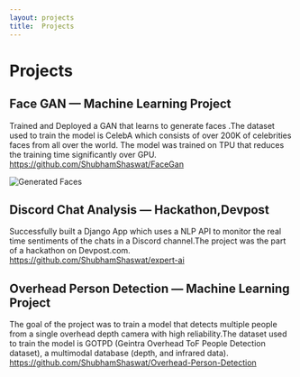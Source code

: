 ```yaml
---
layout: projects
title:  Projects
---
```


# Projects




## Face GAN — Machine Learning Project
Trained and Deployed a GAN that learns to generate faces .The dataset used to train the model is CelebA which consists of over 200K of celebrities faces from all over the world. The model was trained on TPU that reduces the training time significantly over GPU.
https://github.com/ShubhamShaswat/FaceGan

![Generated Faces](assets/images/fakefaces_128.png)



## Discord Chat Analysis — Hackathon,Devpost
Successfully built a Django App which uses a NLP API to monitor the real time sentiments of the chats in a Discord channel.The project was the part of a hackathon on Devpost.com.
https://github.com/ShubhamShaswat/expert-ai

## Overhead Person Detection — Machine Learning Project
The goal of the project was to train a model that detects multiple people from a single overhead depth camera with high reliability.The dataset used to train the model is GOTPD (Geintra Overhead ToF People Detection dataset), a multimodal database (depth, and infrared data).
https://github.com/ShubhamShaswat/Overhead-Person-Detection
